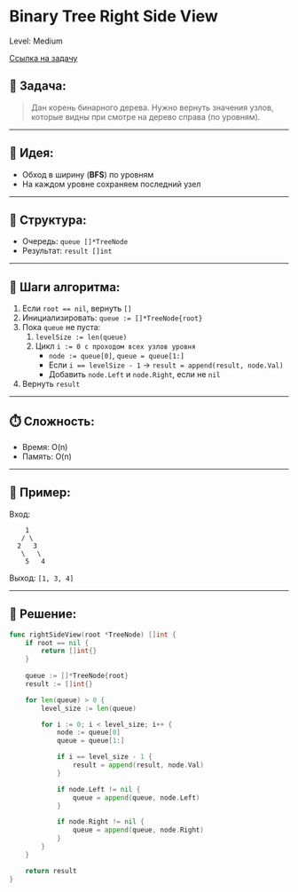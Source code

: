 # Binary Tree Right Side View

Level: Medium

[Ссылка на задачу](https://leetcode.com/problems/binary-tree-right-side-view)

## 🧠 Задача:
> Дан корень бинарного дерева. Нужно вернуть значения узлов, которые видны при смотре на дерево справа (по уровням).

---

## 📌 Идея:
- Обход в ширину (**BFS**) по уровням
- На каждом уровне сохраняем последний узел

---

## 📏 Структура:
- Очередь: `queue []*TreeNode`
- Результат: `result []int`

---

## 🔁 Шаги алгоритма:

1. Если `root == nil`, вернуть `[]`
2. Инициализировать: `queue := []*TreeNode{root}`
3. Пока `queue` не пуста:
   1. `levelSize := len(queue)`
   2. Цикл `i := 0 с проходом всех узлов уровня`
      - `node := queue[0]`, `queue = queue[1:]`
      - Если `i == levelSize - 1` → `result = append(result, node.Val)`
      - Добавить `node.Left` и `node.Right`, если не `nil`
4. Вернуть `result`

---

## ⏱️ Сложность:
- Время: O(n)
- Память: O(n)

---

## 📄 Пример:

Вход:
```
    1
   / \
  2   3
   \   \
    5   4
```

Выход: `[1, 3, 4]`

---

## 📝 Решение:

```go
func rightSideView(root *TreeNode) []int {
	if root == nil {
		return []int{}
	}
	
	queue := []*TreeNode{root}
	result := []int{}

	for len(queue) > 0 {
        level_size := len(queue)

        for i := 0; i < level_size; i++ {
            node := queue[0]
            queue = queue[1:]

            if i == level_size - 1 {
                result = append(result, node.Val)
            }

            if node.Left != nil {
                queue = append(queue, node.Left)
            }

            if node.Right != nil {
                queue = append(queue, node.Right)
            }
        }
    }

    return result
}
```